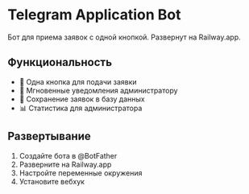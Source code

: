 # Telegram Application Bot

Бот для приема заявок с одной кнопкой. Развернут на Railway.app.

## Функциональность
- 📝 Одна кнопка для подачи заявки
- 🔔 Мгновенные уведомления администратору
- 💾 Сохранение заявок в базу данных
- 📊 Статистика для администратора

## Развертывание
1. Создайте бота в @BotFather
2. Разверните на Railway.app
3. Настройте переменные окружения
4. Установите вебхук
